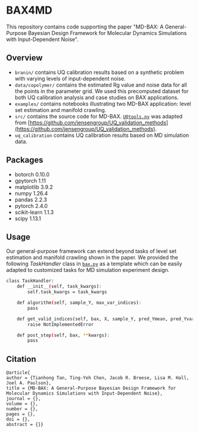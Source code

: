 # BAX4MD
This repository contains code supporting the paper "MD-BAX: A General-Purpose Bayesian Design Framework for Molecular Dynamics Simulations with Input-Dependent Noise".

## Overview
- `branin/` contains UQ calibration results based on a synthetic problem with varying levels of input-dependent noise.
- `data/copolymer/` contains the estimated Rg value and noise data for all the points in the parameter grid. We used this precomputed dataset for both UQ calibration analysis and case studies on BAX applications.
- `examples/` contains notebooks illustrating two MD-BAX application: level set estimation and manifold crawling.
- `src/` contains the source code for MD-BAX. [`UQtools.py`](./src/UQtools.py) was adapted from [https://github.com/jensengroup/UQ_validation_methods](https://github.com/jensengroup/UQ_validation_methods).
- `uq_calibration` contains UQ calibration results based on MD simulation data.


## Packages
- botorch 0.10.0
- gpytorch 1.11
- matplotlib 3.9.2
- numpy 1.26.4
- pandas 2.2.3
- pytorch 2.4.0 
- scikit-learn 1.1.3
- scipy 1.13.1


## Usage
Our general-purpose framework can extend beyond tasks of level set estimation and manifold crawling shown in the paper. We provided the following *TaskHandler* class in [`bax.py`](./src/bax.py) as a template which can be easily adapted to customized tasks for MD simulation experiment design.
```sh
class TaskHandler:
    def __init__(self, task_kwargs):
        self.task_kwargs = task_kwargs

    def algorithm(self, sample_Y, max_var_indices):
        pass

    def get_valid_indices(self, bax, X, sample_Y, pred_Ymean, pred_Yvar, X1_range, X2_range, max_var_indices):
        raise NotImplementedError

    def post_step(self, bax, **kwargs):
        pass
```


## Citation
```
@article{
author = {Tianhong Tan, Ting-Yeh Chen, Jacob R. Breese, Lisa M. Hall, Joel A. Paulson},
title = {MD-BAX: A General-Purpose Bayesian Design Framework for Molecular Dynamics Simulations with Input-Dependent Noise},
journal = {},
volume = {},
number = {},
pages = {},
doi = {},
abstract = {}}
```
